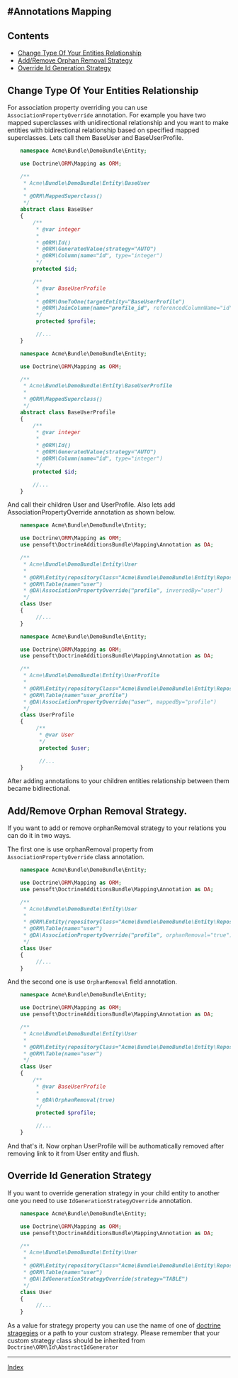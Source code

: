 #Annotations Mapping
---

## Contents

* [Change Type Of Your Entities Relationship](#change-type-of-your-entities-relationship)
* [Add/Remove Orphan Removal Strategy](#addremove-orphan-removal-strategy)
* [Override Id Generation Strategy](#override-id-generation-strategy)

## <a id="relationship-type"></a>Change Type Of Your Entities Relationship

For association property overriding you can use `AssociationPropertyOverride` annotation.
For example you have two mapped superclasses with unidirectional relationship and you want to make entities with bidirectional relationship based on specified mapped superclasses.
Lets call them BaseUser and BaseUserProfile.

```php
    namespace Acme\Bundle\DemoBundle\Entity;

    use Doctrine\ORM\Mapping as ORM;

    /**
     * Acme\Bundle\DemoBundle\Entity\BaseUser
     *
     * @ORM\MappedSuperclass()
     */
    abstract class BaseUser
    {
        /**
         * @var integer
         *
         * @ORM\Id()
         * @ORM\GeneratedValue(strategy="AUTO")
         * @ORM\Column(name="id", type="integer")
         */
        protected $id;

        /**
         * @var BaseUserProfile
         *
         * @ORM\OneToOne(targetEntity="BaseUserProfile")
         * @ORM\JoinColumn(name="profile_id", referencedColumnName="id")
         */
         protected $profile;

         //...
    }
```

```php
    namespace Acme\Bundle\DemoBundle\Entity;

    use Doctrine\ORM\Mapping as ORM;

    /**
     * Acme\Bundle\DemoBundle\Entity\BaseUserProfile
     *
     * @ORM\MappedSuperclass()
     */
    abstract class BaseUserProfile
    {
        /**
         * @var integer
         *
         * @ORM\Id()
         * @ORM\GeneratedValue(strategy="AUTO")
         * @ORM\Column(name="id", type="integer")
         */
        protected $id;

        //...
    }
```

And call their children User and UserProfile. Also lets add AssociationPropertyOverride annotation as shown below.

```php
    namespace Acme\Bundle\DemoBundle\Entity;

    use Doctrine\ORM\Mapping as ORM;
    use pensoft\DoctrineAdditionsBundle\Mapping\Annotation as DA;

    /**
     * Acme\Bundle\DemoBundle\Entity\User
     *
     * @ORM\Entity(repositoryClass="Acme\Bundle\DemoBundle\Entity\Repository\UserRepository")
     * @ORM\Table(name="user")
     * @DA\AssociationPropertyOverride("profile", inversedBy="user")
     */
    class User
    {
         //...
    }
```

```php
    namespace Acme\Bundle\DemoBundle\Entity;

    use Doctrine\ORM\Mapping as ORM;
    use pensoft\DoctrineAdditionsBundle\Mapping\Annotation as DA;

    /**
     * Acme\Bundle\DemoBundle\Entity\UserProfile
     *
     * @ORM\Entity(repositoryClass="Acme\Bundle\DemoBundle\Entity\Repository\UserProfileRepository")
     * @ORM\Table(name="user_profile")
     * @DA\AssociationPropertyOverride("user", mappedBy="profile")
     */
    class UserProfile
    {
         /**
          * @var User
          */
          protected $user;

          //...
    }
```
After adding annotations to your children entities relationship between them became bidirectional.

## <a id="orphan-removal-override"></a>Add/Remove Orphan Removal Strategy.

If you want to add or remove orphanRemoval strategy to your relations you can do it in two ways.

The first one is use orphanRemoval property from `AssociationPropertyOverride` class annotation.

```php
    namespace Acme\Bundle\DemoBundle\Entity;

    use Doctrine\ORM\Mapping as ORM;
    use pensoft\DoctrineAdditionsBundle\Mapping\Annotation as DA;

    /**
     * Acme\Bundle\DemoBundle\Entity\User
     *
     * @ORM\Entity(repositoryClass="Acme\Bundle\DemoBundle\Entity\Repository\UserRepository")
     * @ORM\Table(name="user")
     * @DA\AssociationPropertyOverride("profile", orphanRemoval="true")
     */
    class User
    {
         //...
    }
```

And the second one is use `OrphanRemoval` field annotation.

```php
    namespace Acme\Bundle\DemoBundle\Entity;

    use Doctrine\ORM\Mapping as ORM;
    use pensoft\DoctrineAdditionsBundle\Mapping\Annotation as DA;

    /**
     * Acme\Bundle\DemoBundle\Entity\User
     *
     * @ORM\Entity(repositoryClass="Acme\Bundle\DemoBundle\Entity\Repository\UserRepository")
     * @ORM\Table(name="user")
     */
    class User
    {
        /**
         * @var BaseUserProfile
         *
         * @DA\OrphanRemoval(true)
         */
         protected $profile;

         //...
    }
```

And that's it. Now orphan UserProfile will be authomatically removed after removing link to it from User entity and flush.

## <a id="id-generation-override"></a>Override Id Generation Strategy

If you want to override generation strategy in your child entity to another one you need to use `IdGenerationStrategyOverride` annotation.

```php
    namespace Acme\Bundle\DemoBundle\Entity;

    use Doctrine\ORM\Mapping as ORM;
    use pensoft\DoctrineAdditionsBundle\Mapping\Annotation as DA;

    /**
     * Acme\Bundle\DemoBundle\Entity\User
     *
     * @ORM\Entity(repositoryClass="Acme\Bundle\DemoBundle\Entity\Repository\UserRepository")
     * @ORM\Table(name="user")
     * @DA\IdGenerationStrategyOverride(strategy="TABLE")
     */
    class User
    {
         //...
    }
```

As a value for strategy property you can use the name of one of [doctrine stragegies](http://doctrine-orm.readthedocs.org/en/latest/reference/basic-mapping.html#identifier-generation-strategies) or a path to your custom strategy.
Please remember that your custom strategy class should be inherited from `Doctrine\ORM\Id\AbstractIdGenerator`

---
[Index](index.md)
